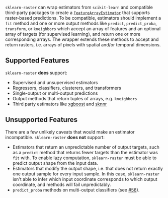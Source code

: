 `sklearn-raster` can wrap estimators from `scikit-learn` and compatible third-party packages to create a [`FeatureArrayEstimator`](../api/feature_array_estimator.md) that supports raster-based predictions. To be compatible, estimators should implement a `fit` method and one or more output methods like `predict`, `predict_proba`, `transform`, or `kneighbors` which accept an array of features and an optional array of targets (for supervised learning), and return one or more corresponding arrays. The wrapper extends these methods to accept and return rasters, i.e. arrays of pixels with spatial and/or temporal dimensions.

## Supported Features

`sklearn-raster` **does** support:

- Supervised and unsupervised estimators
- Regressors, classifiers, clusterers, and transformers
- Single-output or multi-output predictions
- Output methods that return tuples of arrays, e.g. `kneighbors`
- Third party estimators like [xgboost](https://xgboost.readthedocs.io/en/stable/) and [sknnr](https://sknnr.readthedocs.io/en/latest/)

## Unsupported Features

There are a few unlikely caveats that would make an estimator incompatible. `sklearn-raster` **does not** support:

- Estimators that return an unpredictable number of output targets, such as a `predict` method that returns fewer targets than the estimator was `fit` with. To enable lazy computation, `sklearn-raster` must be able to predict output shape from the input data.
- Estimators that modify the output shape, i.e. that does not return exactly one output sample for every input sample. In this case, `sklearn-raster` isn't able to infer which input coordinate corresponds to which output coordinate, and methods will fail unpredictably.
- `predict_proba` methods on multi-output classifiers (see [#56](https://github.com/lemma-osu/sklearn-raster/pull/56)).
